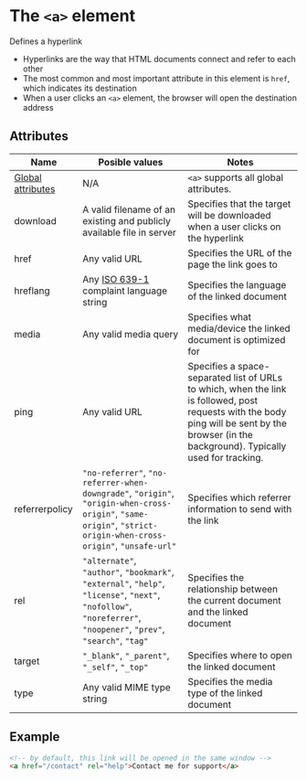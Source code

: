 # The `<a>` element
Defines a hyperlink

- Hyperlinks are the way that HTML documents connect and refer to each other
- The most common and most important attribute in this element is `href`, which indicates its destination
- When a user clicks an `<a>` element, the browser will open the destination address

## Attributes
| Name | Posible values | Notes |
|-|-|-|
| [Global attributes](../first-steps/global-attributes.md) | N/A | `<a>` supports all global attributes. |
| download | A valid filename of an existing and publicly available file in server | Specifies that the target will be downloaded when a user clicks on the hyperlink |
| href | Any valid URL | Specifies the URL of the page the link goes to |
| hreflang | Any [ISO 639-1](https://www.loc.gov/standards/iso639-2/php/code_list.php) complaint language string | Specifies the language of the linked document |
| media | Any valid media query | Specifies what media/device the linked document is optimized for |
| ping | Any valid URL | Specifies a space-separated list of URLs to which, when the link is followed, post requests with the body ping will be sent by the browser (in the background). Typically used for tracking. |
| referrerpolicy | `"no-referrer"`, `"no-referrer-when-downgrade"`, `"origin"`, `"origin-when-cross-origin"`, `"same-origin"`, `"strict-origin-when-cross-origin"`, `"unsafe-url"` | Specifies which referrer information to send with the link |
| rel | `"alternate"`, `"author"`, `"bookmark"`, `"external"`, `"help"`, `"license"`, `"next"`, `"nofollow"`, `"noreferrer"`, `"noopener"`, `"prev"`, `"search"`, `"tag"` | Specifies the relationship between the current document and the linked document |
| target | `"_blank"`, `"_parent"`, `"_self"`, `"_top"` | Specifies where to open the linked document |
| type | Any valid MIME type string | Specifies the media type of the linked document |

## Example
```html
<!-- by default, this link will be opened in the same window -->
<a href="/contact" rel="help">Contact me for support</a>
```